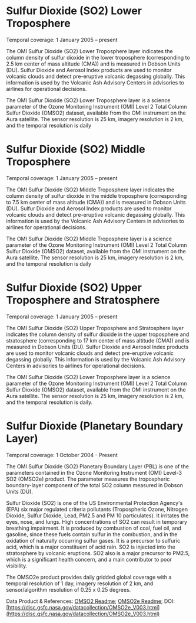 # Sulfur Dioxide (SO2) Lower Troposphere
Temporal coverage: 1 January 2005 – present

The OMI Sulfur Dioxide (SO2) Lower Troposphere layer indicates the column density of  sulfur dioxide in the lower troposphere (corresponding to 2.5 km center of mass altitude (CMA)) and is measured in Dobson Units (DU). Sulfur Dioxide and Aerosol Index products are used to monitor volcanic clouds and detect pre-eruptive volcanic degassing globally. This information is used by the Volcanic Ash Advisory Centers in advisories to airlines for operational decisions.

The OMI Sulfur Dioxide (SO2) Lower Troposphere layer is a science parameter of the Ozone Monitoring Instrument (OMI) Level 2 Total Column Sulfur Dioxide (OMSO2) dataset, available from the OMI instrument on the Aura satellite. The sensor resolution is 25 km, imagery resolution is 2 km, and the temporal resolution is daily

# Sulfur Dioxide (SO2) Middle Troposphere
Temporal coverage: 1 January 2005 – present

The OMI Sulfur Dioxide (SO2) Middle Troposphere layer indicates the column density of sulfur dioxide in the middle troposphere (corresponding to 7.5 km center of mass altitude (CMA)) and is measured in Dobson Units (DU). Sulfur Dioxide and Aerosol Index products are used to monitor volcanic clouds and detect pre-eruptive volcanic degassing globally. This information is used by the Volcanic Ash Advisory Centers in advisories to airlines for operational decisions.

The OMI Sulfur Dioxide (SO2) Middle Troposphere layer is a science parameter of the Ozone Monitoring Instrument (OMI) Level 2 Total Column Sulfur Dioxide (OMSO2) dataset, available from the OMI instrument on the Aura satellite. The sensor resolution is 25 km, imagery resolution is 2 km, and the temporal resolution is daily

# Sulfur Dioxide (SO2) Upper Troposphere and Stratosphere
Temporal coverage: 1 January 2005 – present

The OMI Sulfur Dioxide (SO2) Upper Troposphere and Stratosphere layer indicates the column density of sulfur dioxide in the upper troposphere and stratosphere (corresponding to 17 km center of mass altitude (CMA)) and is measured in Dobson Units (DU). Sulfur Dioxide and Aerosol Index products are used to monitor volcanic clouds and detect pre-eruptive volcanic degassing globally. This information is used by the Volcanic Ash Advisory Centers in advisories to airlines for operational decisions.

The OMI Sulfur Dioxide (SO2) Lower Troposphere layer is a science parameter of the Ozone Monitoring Instrument (OMI) Level 2 Total Column Sulfur Dioxide (OMSO2) dataset, available from the OMI instrument on the Aura satellite. The sensor resolution is 25 km, imagery resolution is 2 km, and the temporal resolution is daily.

# Sulfur Dioxide (Planetary Boundary Layer)
Temporal coverage: 1 October 2004 - Present

The OMI Sulfur Dioxide (SO2) Planetary Boundary Layer (PBL) is one of the parameters contained in the Ozone Monitoring Instrument (OMI) Level-3 SO2 (OMSO2e) product. The parameter measures the tropospheric boundary-layer component of the total SO2 column measured in Dobson Units (DU).

Sulfur Dioxide (SO2) is one of the US Environmental Protection Agency's (EPA) six major regulated criteria pollutants (Tropospheric Ozone, Nitrogen Dioxide, Sulfur Dioxide, Lead, PM2.5 and PM 10 particulates). It irritates the eyes, nose, and lungs. High concentrations of SO2 can result in temporary breathing impairment. It is produced by combustion of coal, fuel oil, and gasoline, since these fuels contain sulfur in the combustion, and in the oxidation of naturally occurring sulfur gases. It is a precursor to sulfuric acid, which is a major constituent of acid rain. SO2 is injected into the stratosphere by volcanic eruptions. SO2 also is a major precursor to PM2.5, which is a significant health concern, and a main contributor to poor visibility.

The OMSO2e product provides daily gridded global coverage with a temporal resolution of 1 day, imagery resolution of 2 km, and sensor/algorithm resolution of 0.25 x 0.25 degrees.


Data Product & References: [OMSO2 Readme](http://so2.gsfc.nasa.gov/Documentation/OMSO2Readme_V120_20140926.htm); [OMSO2e Readme](https://acdisc.gesdisc.eosdis.nasa.gov/data/Aura_OMI_Level3/OMSO2e.003/doc/README.OMSO2e.pdf); DOI: [https://disc.gsfc.nasa.gov/datacollection/OMSO2e_V003.html](https://disc.gsfc.nasa.gov/datacollection/OMSO2e_V003.html)
